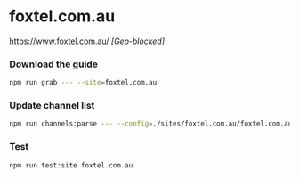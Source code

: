 # foxtel.com.au

https://www.foxtel.com.au/ _[Geo-blocked]_

### Download the guide

```sh
npm run grab --- --site=foxtel.com.au
```

### Update channel list

```sh
npm run channels:parse --- --config=./sites/foxtel.com.au/foxtel.com.au.config.js --output=./sites/foxtel.com.au/foxtel.com.au.channels.xml
```

### Test

```sh
npm run test:site foxtel.com.au
```
